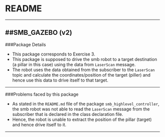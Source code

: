 # README #
---
##SMB_GAZEBO (v2)
---
###Package Details
- This package corresponds to Exercise 3.
- This package is supposed to drive the smb robot to a target destination (a pillar in this case) using the data from `LaserScan` message.
- The robot uses the data obtained from the subscriber to the `LaserScan` topic and calculate the coordinates/position of the target (piller) and hence use this data to drive itself to that target.
---
###Problems faced by this package
- As stated in the `README.md` file of the package `smb_highlevel_controller`, the smb robot was not able to read the `LaserScan` message from the subscriber that is declared in the class declaration file.
- Hence, the robot is unable to extract the position of the pillar (target) and hence drive itself to it.
---